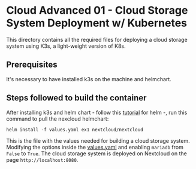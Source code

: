 # Cloud Advanced 01 -  Cloud Storage System Deployment w/ Kubernetes

This directory contains all the required files for deploying a cloud storage system using K3s, a light-weight version of K8s. 

## Prerequisites

It's necessary to have installed k3s on the machine and helmchart. 

## Steps followed to build the container

After installing k3s and helm chart - follow this [tutorial](https://helm.sh/docs/intro/install/) for helm -, run this command to pull the nexcloud helmchart:

```
helm install -f values.yaml ex1 nextcloud/nextcloud
```

This is the file with the values needed for building a cloud storage system. Modifying the options inside the [values.yaml](https://github.com/robonoff/Cloud-Computing-2023-2024/blob/main/Advanced-01/values.yaml) and enabling `mariadb` from `False` to `True`. The cloud storage system is deployed on Nextcloud on the page `http://localhost:8080`. 
